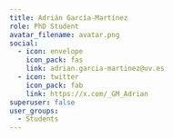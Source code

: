 ```yaml
---
title: Adrián García-Martínez
role: PhD Student
avatar_filename: avatar.png
social:
  - icon: envelope
    icon_pack: fas
    link: adrian.garcia-martinez@uv.es
  - icon: twitter
    icon_pack: fab
    link: https://x.com/_GM_Adrian
superuser: false
user_groups:
  - Students
---
```

